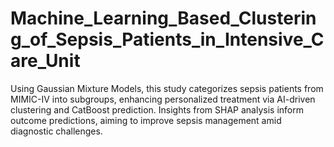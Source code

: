 # Machine_Learning_Based_Clustering_of_Sepsis_Patients_in_Intensive_Care_Unit
Using Gaussian Mixture Models, this study categorizes sepsis patients from MIMIC-IV into subgroups, enhancing personalized treatment via AI-driven clustering and CatBoost prediction. Insights from SHAP analysis inform outcome predictions, aiming to improve sepsis management amid diagnostic challenges.
